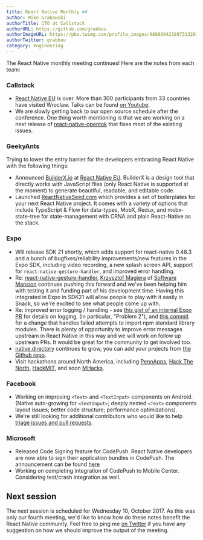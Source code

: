 ```yaml
---
title: React Native Monthly #4
author: Mike Grabowski
authorTitle: CTO at Callstack
authorURL: https://github.com/grabbou
authorImageURL: https://pbs.twimg.com/profile_images/988860423897313281/L9ErG_lr_400x400.jpg
authorTwitter: grabbou
category: engineering
---
```


The React Native monthly meeting continues! Here are the notes from each team:

### Callstack

- [React Native EU](https://react-native.eu) is over. More than 300 participants from 33 countries have visited Wroclaw. Talks can be found [on Youtube](https://www.youtube.com/channel/UCUNE_g1mQPuyW975WjgjYxA/videos).
- We are slowly getting back to our open source schedule after the conference. One thing worth mentioning is that we are working on a next release of [react-native-opentok](https://github.com/callstack/react-native-opentok) that fixes most of the existing issues.

### GeekyAnts

Trying to lower the entry barrier for the developers embracing React Native with the following things:

- Announced [BuilderX.io](https://builderx.io/) at [React Native EU](https://react-native.eu). BuilderX is a design tool that directly works with JavaScript files (only React Native is supported at the moment) to generate beautiful, readable, and editable code.
- Launched [ReactNativeSeed.com](http://reactnativeseed.com/) which provides a set of boilerplates for your next React Native project. It comes with a variety of options that include TypeScript & Flow for data-types, MobX, Redux, and mobx-state-tree for state-management with CRNA and plain React-Native as the stack.

### Expo

- Will release SDK 21 shortly, which adds support for react-native 0.48.3 and a bunch of bugfixes/reliability improvements/new features in the Expo SDK, including video recording, a new splash screen API, support for `react-native-gesture-handler`, and improved error handling.
- Re: [react-native-gesture-handler](https://github.com/kmagiera/react-native-gesture-handler), [Krzysztof Magiera](https://github.com/kmagiera) of [Software Mansion](http://swmansion.com/) continues pushing this forward and we've been helping him with testing it and funding part of his development time. Having this integrated in Expo in SDK21 will allow people to play with it easily in Snack, so we're excited to see what people come up with.
- Re: improved error logging / handling - see [this gist of an internal Expo PR](https://gist.github.com/brentvatne/00407710a854627aa021fdf90490b958) for details on logging, (in particular, "Problem 2"), and [this commit](https://github.com/expo/xdl/commit/1d62eca293dfb867fc0afc920c3dad94b7209987) for a change that handles failed attempts to import npm standard library modules. There is plenty of opportunity to improve error messages upstream in React Native in this way and we will work on follow up upstream PRs. It would be great for the community to get involved too.
- [native.directory](http://native.directory/) continues to grow, you can add your projects from [the Github repo](https://github.com/react-community/native-directory).
- Visit hackathons around North America, including [PennApps](http://pennapps.com/), [Hack The North](http://hackthenorth.com/), [HackMIT](https://hackmit.org/), and soon [MHacks](https://mhacks.org/).

### Facebook

- Working on improving `<Text>` and `<TextInput>` components on Android. (Native auto-growing for `<TextInput>`; deeply nested `<Text>` components layout issues; better code structure; performance optimizations).
- We're still looking for additional contributors who would like to help [triage issues and pull requests](https://facebook.github.io/react-native/maintainers.md#facebook-github-bot).

### Microsoft

- Released Code Signing feature for CodePush. React Native developers are now able to sign their application bundles in CodePush. The announcement can be found [here](http://microsoft.github.io/code-push/articles/CodeSigningAnnouncement.html)
- Working on completing integration of CodePush to Mobile Center. Considering test/crash integration as well.

## Next session

The next session is scheduled for Wednesday 10, October 2017. As this was only our fourth meeting, we'd like to know how do these notes benefit the React Native community. Feel free to ping me [on Twitter](https://twitter.com/grabbou) if you have any suggestion on how we should improve the output of the meeting.

